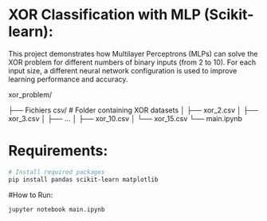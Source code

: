 # XOR Classification with MLP (Scikit-learn):

This project demonstrates how Multilayer Perceptrons (MLPs) can solve the XOR problem for different numbers of binary inputs (from 2 to 10). For each input size, a different neural network configuration is used to improve learning performance and accuracy.

xor_problem/


├── Fichiers csv/           # Folder containing XOR datasets
│   ├── xor_2.csv
│   ├── xor_3.csv
│   ├── ...
│   ├── xor_10.csv
│   └── xor_15.csv
└── main.ipynb 

# Requirements:
```bash
# Install required packages
pip install pandas scikit-learn matplotlib
```
#How to Run:
```bash
jupyter notebook main.ipynb

```






